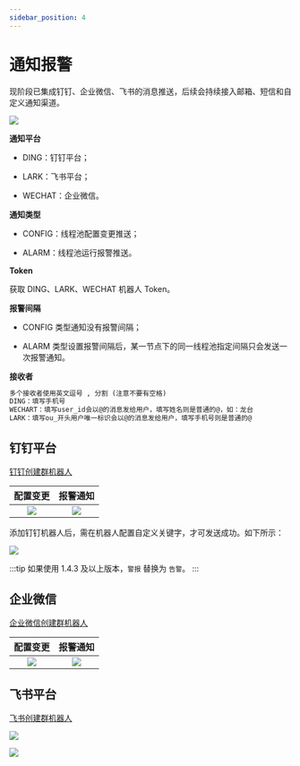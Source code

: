 ```yaml
---
sidebar_position: 4
---
```


# 通知报警

现阶段已集成钉钉、企业微信、飞书的消息推送，后续会持续接入邮箱、短信和自定义通知渠道。

![](https://oss.open8gu.com/image-20220904181527453.png)

**通知平台**

- DING：钉钉平台；

- LARK：飞书平台；

- WECHAT：企业微信。

**通知类型**

- CONFIG：线程池配置变更推送；

- ALARM：线程池运行报警推送。

**Token**

获取 DING、LARK、WECHAT 机器人 Token。

**报警间隔**

- CONFIG 类型通知没有报警间隔；

- ALARM 类型设置报警间隔后，某一节点下的同一线程池指定间隔只会发送一次报警通知。

**接收者**

```tex
多个接收者使用英文逗号 , 分割 (注意不要有空格)
DING：填写手机号
WECHART：填写user_id会以@的消息发给用户，填写姓名则是普通的@，如：龙台
LARK：填写ou_开头用户唯一标识会以@的消息发给用户，填写手机号则是普通的@
```


## 钉钉平台

[钉钉创建群机器人](https://www.dingtalk.com/qidian/help-detail-20781541.html)

| 配置变更 | 报警通知 |
| :---: |  :---: |
| ![](https://oss.open8gu.com/image-20211013122816688.png) | ![](https://oss.open8gu.com/image-20211013113649068.png) |

添加钉钉机器人后，需在机器人配置自定义关键字，才可发送成功。如下所示：

![](https://oss.open8gu.com/image-20220530200133377.png?x-oss-process=image/resize,h_500,w_800)

:::tip
如果使用 1.4.3 及以上版本，`警报` 替换为 `告警`。
:::

## 企业微信

[企业微信创建群机器人](https://open.work.weixin.qq.com/help2/pc/14931?person_id=1&from=homesearch)

| 配置变更 | 报警通知 |
| :---: |  :---: |
| ![](https://oss.open8gu.com/image-20211203213443242.png) | ![](https://oss.open8gu.com/image-20211203213512019.png) |

## 飞书平台

[飞书创建群机器人](https://www.feishu.cn/hc/zh-CN/articles/360024984973)

![](https://oss.open8gu.com/image-20220304081729347.png)

![](https://oss.open8gu.com/image-20220304081507907.png)
